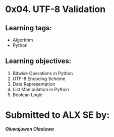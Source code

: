 # 0x04. UTF-8 Validation

## Learning tags:

- Algorithm
- Python

## Learning objectives:

1. Bitwise Operations in Python
2. UTF-8 Encoding Scheme
3. Data Representation
4. List Manipulation in Python
5. Boolean Logic

# Submitted to ALX SE by:

**_Oluwajuwon Olaoluwa_**
